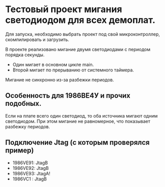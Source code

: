 # Тестовый проект мигания светодиодом для всех демоплат.

Для запуска, необходимо выбрать проект под свой микроконтроллер, скомпилировать и загрузить.

В проекте реализовано мигание двумя светодиодами с периодом порядка секунды. 
- Один мигает в основном цикле main.
- Второй мигает по прерыванию от системного таймера.

Мигание не синхронно из-за разбежки периодов.

## Особенность для 1986ВЕ4У и прочих подобных.

Если на плате всего один светодиод, то оба источника мигают одним светодиодом. При этом мигание не равномерное, что показывает разбежку периодов.

## Подключение Jtag (с которым проверялся пример)
  - 1986VE91: JtagB
  - 1986VE92: JtagB
  - 1986VE93:   JtagA!
  - 1986VC1 : JtagB

